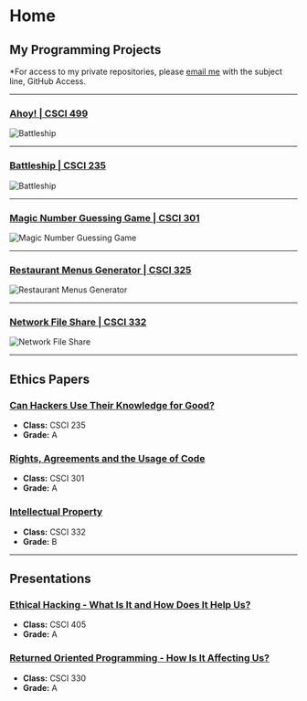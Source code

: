 # Home

## My Programming Projects

\*For access to my private repositories, please
[email me](mailto:mpotoole@outlook.com?subject=GitHub%20Access) with the subject line, GitHub
Access.

---

### [Ahoy! | CSCI 499](project/ahoy)

![Battleship](images/ahoy-thumb.jpg)

---

### [Battleship | CSCI 235](project/battleship)

![Battleship](images/battleship-thumb.jpg)

---

### [Magic Number Guessing Game | CSCI 301](project/magicnumber)

![Magic Number Guessing Game](images/mngg-thumb.jpg)

---

### [Restaurant Menus Generator | CSCI 325](project/menusgenerator)

![Restaurant Menus Generator](images/rmg-thumb.jpg)

---

### [Network File Share | CSCI 332](project/fileshare)

![Network File Share](images/nfs-thumb.jpg)

---

## Ethics Papers

### [Can Hackers Use Their Knowledge for Good?](/pdf/hackersforgood.pdf)

- **Class:** CSCI 235
- **Grade:** A

### [Rights, Agreements and the Usage of Code](/pdf/usageofcode.pdf)

- **Class:** CSCI 301
- **Grade:** A

### [Intellectual Property](/pdf/intellectualproperty.pdf)

- **Class:** CSCI 332
- **Grade:** B

---

## Presentations

### [Ethical Hacking - What Is It and How Does It Help Us?](/pdf/ethicalhacking.pdf)

- **Class:** CSCI 405
- **Grade:** A

### [ Returned Oriented Programming - How Is It Affecting Us?](/pdf/roping.pdf)

- **Class:** CSCI 330
- **Grade:** A
